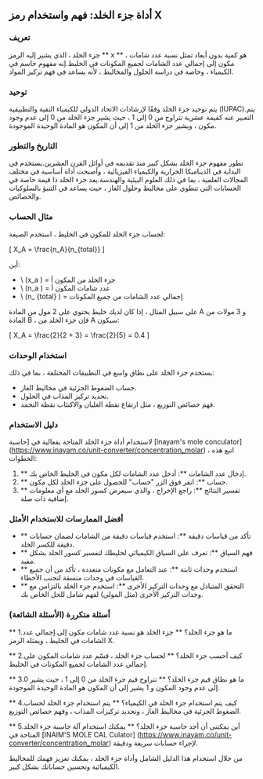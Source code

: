 ## أداة جزء الخلد: فهم واستخدام رمز X

### تعريف
جزء الخلد ، الذي يشير إليه الرمز ** x ** ، هو كمية بدون أبعاد تمثل نسبة عدد شامات مكون إلى إجمالي عدد الشامات لجميع المكونات في الخليط.إنه مفهوم حاسم في الكيمياء ، وخاصة في دراسة الحلول والمخاليط ، لأنه يساعد في فهم تركيز المواد.

### توحيد
يتم توحيد جزء الخلد وفقًا لإرشادات الاتحاد الدولي للكيمياء النقية والتطبيقية (IUPAC).يتم التعبير عنه كقيمة عشرية تتراوح من 0 إلى 1 ، حيث يشير جزء الخلد من 0 إلى عدم وجود مكون ، ويشير جزء الخلد من 1 إلى أن المكون هو المادة الوحيدة الموجودة.

### التاريخ والتطور
تطور مفهوم جزء الخلد بشكل كبير منذ تقديمه في أوائل القرن العشرين.يستخدم في البداية في الديناميكا الحرارية والكيمياء الفيزيائية ، وأصبحت أداة أساسية في مختلف المجالات العلمية ، بما في ذلك العلوم البيئية والهندسة.يعد جزء الخلد ذا قيمة خاصة في الحسابات التي تنطوي على مخاليط وحلول الغاز ، حيث يساعد في التنبؤ بالسلوكيات والخصائص.

### مثال الحساب
لحساب جزء الخلد للمكون في الخليط ، استخدم الصيغة:

\[ X_A = \frac{n_A}{n_{total}} \]

أين:
- \ (x_a \) = جزء الخلد من المكون أ
- \ (n_a \) = عدد شامات المكون أ
- \ (n_ {total} \) = إجمالي عدد الشامات من جميع المكونات

على سبيل المثال ، إذا كان لديك خليط يحتوي على 2 مول من المادة A و 3 مولات من المادة B ، فإن جزء الخلد من A سيكون:

\[ X_A = \frac{2}{2 + 3} = \frac{2}{5} = 0.4 \]

### استخدام الوحدات
يستخدم جزء الخلد على نطاق واسع في التطبيقات المختلفة ، بما في ذلك:
- حساب الضغوط الجزئية في مخاليط الغاز.
- تحديد تركيز المذاب في الحلول.
- فهم خصائص التوزيع ، مثل ارتفاع نقطة الغليان والاكتئاب نقطة التجمد.

### دليل الاستخدام
لاستخدام أداة جزء الخلد المتاحة بفعالية في [حاسبة [inayam's mole conculator] (https://www.inayam.co/unit-converter/concentration_molar) ، اتبع هذه الخطوات:
1. ** إدخال عدد الشامات **: أدخل عدد الشامات لكل مكون في الخليط الخاص بك.
2. ** حساب **: انقر فوق الزر "حساب" للحصول على جزء الخلد لكل مكون.
3. ** تفسير النتائج **: راجع الإخراج ، والذي سيعرض كسور الخلد مع أي معلومات إضافية ذات صلة.

### أفضل الممارسات للاستخدام الأمثل
- ** تأكد من قياسات دقيقة **: استخدم قياسات دقيقة من الشامات لضمان حسابات دقيقة للكسر الخلد.
- ** فهم السياق **: تعرف على السياق الكيميائي لخليطك لتفسير كسور الخلد بشكل مفيد.
- ** استخدم وحدات ثابتة **: عند التعامل مع مكونات متعددة ، تأكد من أن جميع القياسات في وحدات متسقة لتجنب الأخطاء.
- ** التحقق المتبادل مع وحدات التركيز الأخرى **: استخدم جزء الخلد بالتزامن مع وحدات التركيز الأخرى (مثل المولي) لفهم شامل للحل الخاص بك.

### أسئلة متكررة (الأسئلة الشائعة)

** 1.ما هو جزء الخلد؟ **
جزء الخلد هو نسبة عدد شامات مكون إلى إجمالي عدد الشامات في الخليط ، ويمثله الرمز X.

** 2.كيف أحسب جزء الخلد؟ **
لحساب جزء الخلد ، قسّم عدد شامات المكون على إجمالي عدد الشامات لجميع المكونات في الخليط.

** 3.ما هو نطاق قيم جزء الخلد؟ **
تتراوح قيم جزء الخلد من 0 إلى 1 ، حيث يشير 0 إلى عدم وجود المكون و 1 يشير إلى أن المكون هو المادة الوحيدة الموجودة.

** 4.كيف يتم استخدام جزء الخلد في الكيمياء؟ **
يتم استخدام جزء الخلد لحساب الضغوط الجزئية في مخاليط الغاز ، وتحديد تركيزات المذاب ، وفهم خصائص التوزيع.

** 5.أين يمكنني أن أجد حاسبة جزء الخلد؟ **
يمكنك استخدام آلة حاسبة جزء الخلد المتاحة في [INAIM'S MOLE CAL Culator] (https://www.inayam.co/unit-converter/concentration_molar) لإجراء حسابات سريعة ودقيقة.

من خلال استخدام هذا الدليل الشامل وأداة جزء الخلد ، يمكنك تعزيز فهمك للمخاليط الكيميائية وتحسين حساباتك بشكل كبير.